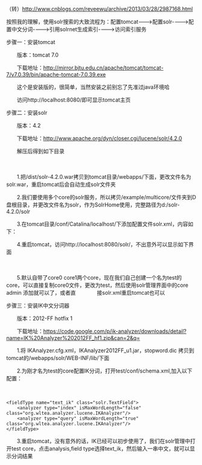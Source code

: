（转）http://www.cnblogs.com/reveewu/archive/2013/03/28/2987168.html

按照我的理解，使用solr搜索的大致流程为：配置tomcat--->配置solr---->配置中文分词---->引用solrnet生成索引---->访问索引服务


步骤一：安装tomcat

　　版本：tomcat 7.0

　　下载地址：http://mirror.bjtu.edu.cn/apache/tomcat/tomcat-7/v7.0.39/bin/apache-tomcat-7.0.39.exe

　　这个是安装版的，很简单，当然安装之前别忘了先准过java环境哈

　　访问http://localhost:8080/即可显示tomcat主页

步骤二：安装solr

　　版本：4.2

　　下载地址：http://www.apache.org/dyn/closer.cgi/lucene/solr/4.2.0

　　解压后得到如下目录

 　　

　　1.把/dist/solr-4.2.0.war拷贝到tomcat目录/webapps/下面，更改文件名为solr.war，重启tomcat后会自动生成solr文件夹

　　2.我们要使用多个core的solr服务，所以拷贝/example/multicore/文件夹到D盘根目录，并更改文件名为solr，作为SolrHome使用，完整路径为d:/solr-4.2.0/solr

　　3.在tomcat目录/conf/Catalina/localhost/下添加配置文件solr.xml，内容如下：

<Context docBase="D:/Tomcat 7.0/webapps/solr" reloadable="true" > 
<Environment name="solr/home" type="java.lang.String" value="D:/solr-4.2.0/solr" override="true" /> 
</Context>
　　4.重启tomcat，访问http://localhost:8080/solr/，不出意外可以显示如下界面

　　

　　5.默认自带了core0 core1两个core，现在我们自己创建一个名为test的core，可以直接复制core0文件，更改为test，然后使用solr管理界面中的core admin 添加就可以了，或者直　　　　接solr.xml重启tomcat也可以

步骤三：安装IK中文分词器

　　版本：2012-FF hotfix 1

　　下载地址：https://code.google.com/p/ik-analyzer/downloads/detail?name=IK%20Analyzer%202012FF_hf1.zip&can=2&q=

　　1.将 IKAnalyzer.cfg.xml，IKAnalyzer2012FF_u1.jar，stopword.dic 拷贝到tomcat的/webapps/solr/WEB-INF/lib/下面

　　2.为刚才名为test的core配置IK分词，打开test/conf/schema.xml,加入以下配置：

　　

<!-- ik analyzer -->
    <fieldType name="text_ik" class="solr.TextField">    
        <analyzer type="index" isMaxWordLength="false" class="org.wltea.analyzer.lucene.IKAnalyzer"/>    
        <analyzer type="query" isMaxWordLength="true" class="org.wltea.analyzer.lucene.IKAnalyzer"/>    
    </fieldType>
　　3.重启tomcat，没有意外的话，IK已经可以初步使用了，我们在solr管理中打开test core，点击analysis,field type选择text_ik，然后输入一串中文，就可以显示分词结果

